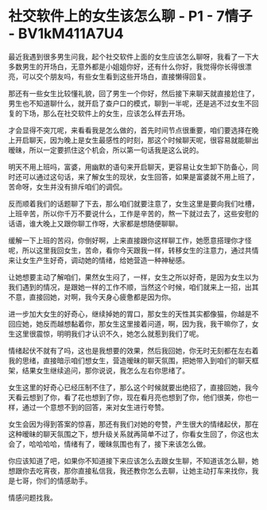 # 社交软件上的女生该怎么聊 - P1 - 7情子 - BV1kM411A7U4

最近我遇到很多男生问我，起个社交软件上面的女生应该怎么聊呀，我看了一下大多数男生的开场白，无意外都是小姐姐你好，还有什么你好，我觉得你长得很漂亮，可以交个朋友吗，有些女生看到这些开场白，直接懒得回复。

那还有一些女生比较懂礼貌，回了男生一个你好，然后接下来聊天就直接尬住了，男生也不知道聊什么，就开启了查户口的模式，聊到一半呢，还是逃不过女生不回复的下场，那么在社交软件上的女生，应该怎么样去开场。

才会显得不突兀呢，来看看我是怎么做的，首先时间节点很重要，咱们要选择在晚上开启聊天，因为晚上是女生最感性的时刻，那这个时候聊天呢，很容易就能聊出暧昧，所以一定要抓住这个机会，所以第一句话我是这么说的。

明天不用上班吗，富婆，用幽默的语句来开启聊天，更容易让女生卸下防备心，同时还可以通过这句话，来了解女生的现状，女生回答，如果是富婆就不用上班了，苦命呀，女生并没有排斥咱们的调侃。

反而顺着我们的话题聊了下去，那么咱们就要注意了，女生这里是要向我们吐槽，上班辛苦，所以你千万不要说什么，工作是辛苦的，熬一下就过去了，这些安慰的话语，谁大晚上又跟你聊工作呀，大家都是想随便聊聊。

缓解一下上班的苦闷，你倒好啊，上来直接跟你这样聊工作，她愿意搭理你才怪呢，所以这里我回女生，苦命，看你今天跟我一样，转移女生的注意力，通过共情来让女生产生好奇，调动她的情绪，给她营造一种神秘感。

让她想要主动了解咱们，果然女生闷了，一样，女生之所以好奇，是因为女生以为我们遇到的情况，是跟她一样的工作不顺，当然这个时候，咱们就来上一招，出其不意，直接回她，对啊，我今天身心疲惫都是因为你。

进一步加大女生的好奇心，继续掉她的胃口，那女生的天性其实都像猫，你越是不回应她，她反而越想黏着你，那女生这里接着问道，啊，因为我，我干嘛你了，女生这里很震惊，明明我们才认识不久，她怎么就惹到我们了呢。

情绪起伏不就有了吗，这也是我想要的效果，然后我回她，你无时无刻都在左右着我的思绪，直接暗示咱们想女生，营造暧昧的聊天氛围，把她带入到咱们的聊天框架，结果女生继续追问，那你说说，我怎么左右你思绪了。

女生这里的好奇心已经压制不住了，那么这个时候就要出绝招了，直接回她，我今天看云想到了你，看了花也想到了你，现在看月亮也想到了你，他们很美，你也一样，通过一个意想不到的回答，来对女生进行夸赞。

女生会因为得到答案的惊喜，那还有我们对她的夸赞，产生很大的情绪起伏，那在这种暧昧的聊天氛围之下，想升级关系就再简单不过了，你看女生回了，你这也太会了，哈哈哈哈，情绪有了，暧昧氛围也有了，接下来该怎么做。

你应该知道了吧，如果你不知道接下来应该怎么去跟女生聊，不知道该怎么聊，她想跟你去吃宵夜，那你直接私信我，我还教你怎么去聊，让她主动打车来找你，我是七哥，你们的情感助手。

情感问题找我。